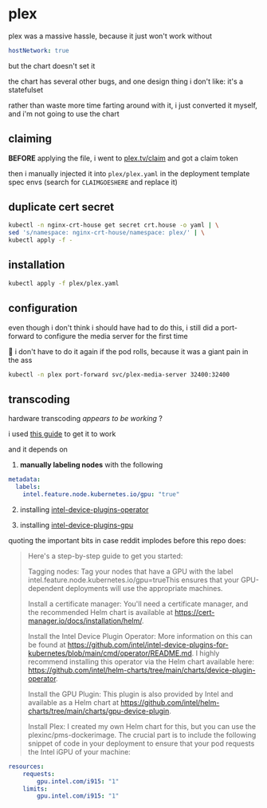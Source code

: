 # plex

plex was a massive hassle, because it just won't work without

```yaml
hostNetwork: true
```

but the chart doesn't set it

the chart has several other bugs, and one design thing i don't like: it's a statefulset

rather than waste more time farting around with it, i just converted it myself, and i'm not going to use the chart

## claiming

**BEFORE** applying the file, i went to [plex.tv/claim](https://plex.tv/claim) and got a claim token

then i manually injected it into `plex/plex.yaml` in the deployment template spec envs (search for `CLAIMGOESHERE` and replace it)

## duplicate cert secret

```bash
kubectl -n nginx-crt-house get secret crt.house -o yaml | \
sed 's/namespace: nginx-crt-house/namespace: plex/' | \
kubectl apply -f -
```

## installation

```bash
kubectl apply -f plex/plex.yaml
```

## configuration

even though i don't think i should have had to do this, i still did a port-forward to configure the media server for the first time

🤞 i don't have to do it again if the pod rolls, because it was a giant pain in the ass

```bash
kubectl -n plex port-forward svc/plex-media-server 32400:32400
```

## transcoding

hardware transcoding _appears to be working_ ?

i used [this guide](https://www.reddit.com/r/selfhosted/comments/121vb07/plex_on_kubernetes_with_intel_igpu_passthrough/) to get it to work

and it depends on

1. **manually labeling nodes** with the following

```yaml
metadata:
  labels:
    intel.feature.node.kubernetes.io/gpu: "true"
```

2. installing [intel-device-plugins-operator](/intel-device-plugins-operator/)

3. installing [intel-device-plugins-gpu](/intel-device-plugins-gpu/)

quoting the important bits in case reddit implodes before this repo does:

> Here's a step-by-step guide to get you started:
> 
> Tagging nodes: Tag your nodes that have a GPU with the label intel.feature.node.kubernetes.io/gpu=trueThis ensures that your GPU-dependent deployments will use the appropriate machines.
> 
> Install a certificate manager: You'll need a certificate manager, and the recommended Helm chart is available at https://cert-manager.io/docs/installation/helm/.
> 
> Install the Intel Device Plugin Operator: More information on this can be found at https://github.com/intel/intel-device-plugins-for-kubernetes/blob/main/cmd/operator/README.md. I highly recommend installing this operator via the Helm chart available here: https://github.com/intel/helm-charts/tree/main/charts/device-plugin-operator.
> 
> Install the GPU Plugin: This plugin is also provided by Intel and available as a Helm chart at https://github.com/intel/helm-charts/tree/main/charts/gpu-device-plugin.
> 
> Install Plex: I created my own Helm chart for this, but you can use the plexinc/pms-dockerimage. The crucial part is to include the following snippet of code in your deployment to ensure that your pod requests the Intel iGPU of your machine:
>
>
```yaml
resources: 
    requests: 
        gpu.intel.com/i915: "1" 
    limits: 
        gpu.intel.com/i915: "1" 
```
